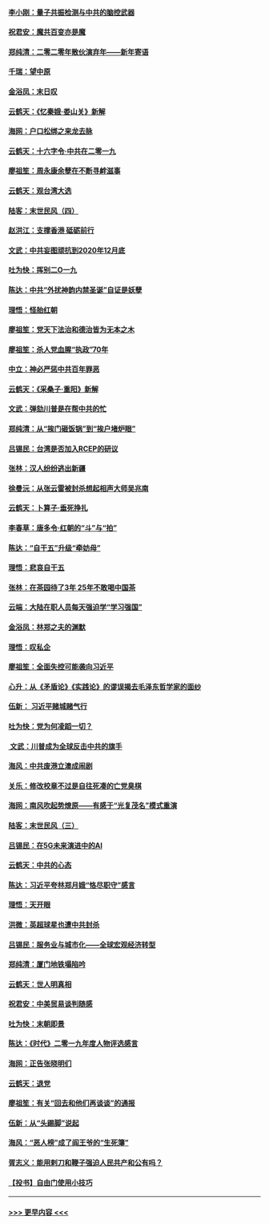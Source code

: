 #### [李小刚：量子共振检测与中共的脑控武器](../pages/nsc993/n11754518.md?t=12302233) 
#### [祝君安：魔共百变亦是魔](../pages/nsc993/n11754469.md?t=12302233) 
#### [郑纯清：二零二零年散伙演弃年——新年寄语](../pages/nsc993/n11754195.md?t=12302233) 
#### [千瑞：望中原](../pages/nsc993/n11754159.md?t=12302233) 
#### [金浴凤：末日叹](../pages/nsc993/n11752359.md?t=12302233) 
#### [云鹤天：《忆秦娥‧娄山关》新解](../pages/nsc993/n11752348.md?t=12302233) 
#### [海网：户口松绑之来龙去脉](../pages/nsc993/n11752328.md?t=12302233) 
#### [云鹤天：十六字令‧中共在二零一九](../pages/nsc993/n11752305.md?t=12302233) 
#### [廖祖笙：周永康余孽在不断寻衅滋事](../pages/nsc993/n11751013.md?t=12302233) 
#### [云鹤天：观台湾大选](../pages/nsc993/n11751007.md?t=12302233) 
#### [陆客：末世民风（四）](../pages/nsc993/n11749203.md?t=12302233) 
#### [赵洪江：支撑香港 砥砺前行](../pages/nsc993/n11748482.md?t=12302233) 
#### [文武：中共妄图顽抗到2020年12月底](../pages/nsc993/n11748446.md?t=12302233) 
#### [吐为快：挥别二O一九](../pages/nsc993/n11748411.md?t=12302233) 
#### [陈达：中共“外扰神韵内禁圣诞”自证是妖孽](../pages/nsc993/n11748226.md?t=12302233) 
#### [理悟：怪胎红朝](../pages/nsc993/n11748206.md?t=12302233) 
#### [廖祖笙：党天下法治和德治皆为无本之木](../pages/nsc993/n11748135.md?t=12302233) 
#### [廖祖笙：杀人党血腥“执政”70年](../pages/nsc993/n11745144.md?t=12302233) 
#### [中立：神必严惩中共百年罪恶](../pages/nsc993/n11744970.md?t=12302233) 
#### [云鹤天：《采桑子‧重阳》新解](../pages/nsc993/n11744948.md?t=12302233) 
#### [文武：弹劾川普是在帮中共的忙](../pages/nsc993/n11744758.md?t=12302233) 
#### [郑纯清：从“挨门砸饭锅”到“挨户堵炉眼”](../pages/nsc993/n11744745.md?t=12302233) 
#### [吕锡民：台湾是否加入RCEP的研议](../pages/nsc993/n11744701.md?t=12302233) 
#### [张林：汉人纷纷逃出新疆](../pages/nsc993/n11743530.md?t=12302233) 
#### [徐曼沅：从张云雷被封杀想起相声大师吴兆南](../pages/nsc993/n11741816.md?t=12302233) 
#### [云鹤天：卜算子‧垂死挣扎](../pages/nsc993/n11739956.md?t=12302233) 
#### [李春草：唐多令‧红朝的“斗”与“拍”](../pages/nsc993/n11739830.md?t=12302233) 
#### [陈达：“自干五”升级“牵妨母”](../pages/nsc993/n11739724.md?t=12302233) 
#### [理悟：悲哀自干五](../pages/nsc993/n11739547.md?t=12302233) 
#### [张林：在茶园待了3年 25年不敢喝中国茶](../pages/nsc993/n11739240.md?t=12302233) 
#### [云端：大陆在职人员每天强迫学“学习强国”](../pages/nsc993/n11738735.md?t=12302233) 
#### [金浴凤：林郑之夫的渊默](../pages/nsc993/n11737735.md?t=12302233) 
#### [理悟：叹私企](../pages/nsc993/n11737715.md?t=12302233) 
#### [廖祖笙：全面失控可能袭向习近平](../pages/nsc993/n11737704.md?t=12302233) 
#### [心升：从《矛盾论》《实践论》的谬误揭去毛泽东哲学家的面纱](../pages/nsc993/n11736962.md?t=12302233) 
#### [伍新： 习近平赌城赌气行](../pages/nsc993/n11736929.md?t=12302233) 
#### [吐为快：党为何凌蹈一切？](../pages/nsc993/n11736915.md?t=12302233) 
#### [ 文武：川普成为全球反击中共的旗手](../pages/nsc993/n11736882.md?t=12302233) 
#### [海风：中共废港立澳成闹剧](../pages/nsc993/n11735857.md?t=12302233) 
#### [关乐：修改校章不过是自往死凑的亡党臭棋](../pages/nsc993/n11735097.md?t=12302233) 
#### [海网：南风吹起势燎原——有感于“光复茂名”模式重演](../pages/nsc993/n11732308.md?t=12302233) 
#### [陆客：末世民风（三）](../pages/nsc993/n11732211.md?t=12302233) 
#### [吕锡民：在5G未来演进中的AI](../pages/nsc993/n11730010.md?t=12302233) 
#### [云鹤天：中共的心态](../pages/nsc993/n11729906.md?t=12302233) 
#### [陈达：习近平夸林郑月娥“恪尽职守”感言](../pages/nsc993/n11729881.md?t=12302233) 
#### [理悟：天开眼](../pages/nsc993/n11729699.md?t=12302233) 
#### [洪微：英超球星也遭中共封杀](../pages/nsc993/n11727243.md?t=12302233) 
#### [吕锡民：服务业与城市化——全球宏观经济转型](../pages/nsc993/n11725845.md?t=12302233) 
#### [郑纯清：厦门地铁塌陷吟](../pages/nsc993/n11725813.md?t=12302233) 
#### [云鹤天：世人明真相](../pages/nsc993/n11725621.md?t=12302233) 
#### [祝君安：中美贸易谈判随感](../pages/nsc993/n11725609.md?t=12302233) 
#### [吐为快：末朝即景](../pages/nsc993/n11723365.md?t=12302233) 
#### [陈达：《时代》二零一九年度人物评选感言](../pages/nsc993/n11723337.md?t=12302233) 
#### [海网：正告张晓明们](../pages/nsc993/n11723228.md?t=12302233) 
#### [云鹤天：退党](../pages/nsc993/n11723056.md?t=12302233) 
#### [廖祖笙：有关“回去和他们再谈谈”的通报](../pages/nsc993/n11722442.md?t=12302233) 
#### [伍新：从“头踢脚”说起](../pages/nsc993/n11722429.md?t=12302233) 
#### [海风：“恶人榜”成了阎王爷的“生死簿”](../pages/nsc993/n11722272.md?t=12302233) 
#### [胥志义：能用剌刀和鞭子强迫人民共产和公有吗？](../pages/nsc993/n11720569.md?t=12302233) 
#### [【投书】自由门使用小技巧](../pages/nsc993/n11720180.md?t=12302233) 

----
#### [ >>> 更早内容 <<< ](../indexes/nsc993-earlier.md)
